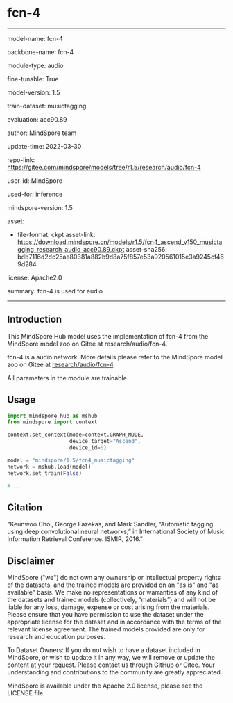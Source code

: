 # fcn-4

---

model-name: fcn-4

backbone-name: fcn-4

module-type: audio

fine-tunable: True

model-version: 1.5

train-dataset: musictagging

evaluation: acc90.89

author: MindSpore team

update-time: 2022-03-30

repo-link: <https://gitee.com/mindspore/models/tree/r1.5/research/audio/fcn-4>

user-id: MindSpore

used-for: inference

mindspore-version: 1.5

asset:

-
    file-format: ckpt
    asset-link: <https://download.mindspore.cn/models/r1.5/fcn4_ascend_v150_musictagging_research_audio_acc90.89.ckpt>
    asset-sha256: bdb7116d2dc25ae80381a882b9d8a75f857e53a920561015e3a9245cf469d284

license: Apache2.0

summary: fcn-4 is used for audio

---

## Introduction

This MindSpore Hub model uses the implementation of fcn-4 from the MindSpore model zoo on Gitee at research/audio/fcn-4.

fcn-4 is a audio network. More details please refer to the MindSpore model zoo on Gitee at [research/audio/fcn-4](https://gitee.com/mindspore/models/blob/r1.5/research/audio/fcn-4/README.md).

All parameters in the module are trainable.

## Usage

```python
import mindspore_hub as mshub
from mindspore import context

context.set_context(mode=context.GRAPH_MODE,
                    device_target="Ascend",
                    device_id=0)

model = "mindspore/1.5/fcn4_musictagging"
network = mshub.load(model)
network.set_train(False)

# ...
```

## Citation

"Keunwoo Choi, George Fazekas, and Mark Sandler, “Automatic tagging using deep convolutional neural networks,” in International Society of Music Information Retrieval Conference. ISMIR, 2016."

## Disclaimer

MindSpore ("we") do not own any ownership or intellectual property rights of the datasets, and the trained models are provided on an "as is" and "as available" basis. We make no representations or warranties of any kind of the datasets and trained models (collectively, “materials”) and will not be liable for any loss, damage, expense or cost arising from the materials. Please ensure that you have permission to use the dataset under the appropriate license for the dataset and in accordance with the terms of the relevant license agreement. The trained models provided are only for research and education purposes.

To Dataset Owners: If you do not wish to have a dataset included in MindSpore, or wish to update it in any way, we will remove or update the content at your request. Please contact us through GitHub or Gitee. Your understanding and contributions to the community are greatly appreciated.

MindSpore is available under the Apache 2.0 license, please see the LICENSE file.
